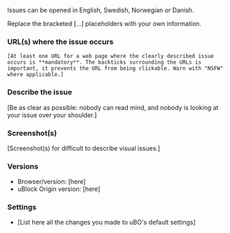 Issues can be opened in English, Swedish, Norwegian or Danish.

Replace the bracketed [...] placeholders with your own information.

### URL(s) where the issue occurs

`[At least one URL for a web page where the clearly described issue occurs is **mandatory**. The backticks surrounding the URLs is important, it prevents the URL from being clickable. Warn with "NSFW" where applicable.]`

### Describe the issue

[Be as clear as possible: nobody can read mind, and nobody is looking at your issue over your shoulder.]

### Screenshot(s)

[Screenshot(s) for difficult to describe visual issues.]

### Versions

- Browser/version: [here]
- uBlock Origin version: [here]

### Settings

- [List here all the changes you made to uBO's default settings]
